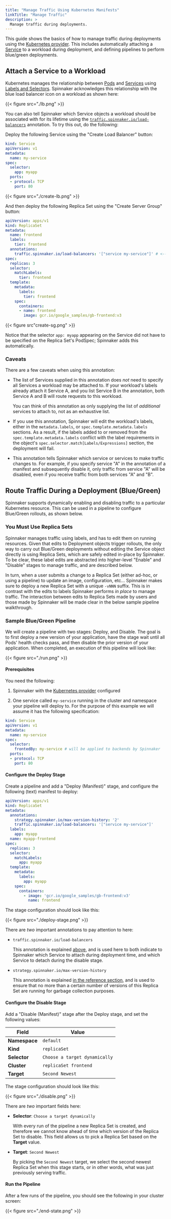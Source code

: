 ```yaml
---
title: "Manage Traffic Using Kubernetes Manifests"
linkTitle: "Manage Traffic"
description: >
  Manage traffic during deployments.
---
```


This guide shows the basics of how to manage traffic during deployments
using the [Kubernetes provider](/docs/setup/install/providers/kubernetes-v2).
This includes automatically attaching a
[Service](https://kubernetes.io/docs/concepts/services-networking/service/)
to a workload during deployment, and defining pipelines to perform blue/green
deployments.

## Attach a Service to a Workload

Kubernetes manages the relationship between
[Pods](https://kubernetes.io/docs/concepts/workloads/pods/pod/) and
[Services](https://kubernetes.io/docs/concepts/services-networking/service/)
using [Labels and
Selectors](https://kubernetes.io/docs/concepts/overview/working-with-objects/labels/).
Spinnaker acknowledges this relationship with the blue load balancer icon
on a workload as shown here:

{{< figure src="./lb.png" >}}

You can also tell Spinnaker which Service objects a workload should be
associated with for its lifetime using the
[`traffic.spinnaker.io/load-balancers`](/docs/reference/providers/kubernetes-v2/#traffic)
annotation. To try this out, do the following:

Deploy the following Service using the "Create Load Balancer" button:

```yaml
kind: Service
apiVersion: v1
metadata:
  name: my-service
spec:
  selector:
    app: myapp
  ports:
  - protocol: TCP
    port: 80
```

{{< figure src="./create-lb.png" >}}

And then deploy the following Replica Set using the "Create Server Group"
button:

```yaml
apiVersion: apps/v1
kind: ReplicaSet
metadata:
  name: frontend
  labels:
    tier: frontend
  annotations:
    traffic.spinnaker.io/load-balancers: '["service my-service"]' # <-- annotation
spec:
  replicas: 3
  selector:
    matchLabels:
      tier: frontend
  template:
    metadata:
      labels:
        tier: frontend
    spec:
      containers:
      - name: frontend
        image: gcr.io/google_samples/gb-frontend:v3
```

{{< figure src"create-sg.png" >}}

Notice that the selector `app: myapp` appearing on the Service did not have to
be specified on the Replica Set's PodSpec; Spinnaker adds this automatically.

### Caveats

There are a few caveats when using this annotation:

* The list of Services supplied in this annotation does _not_ need to specify
  all Services a workload may be attached to. If your workload's labels already
  attach it Service A, and you list Service B in the annotation, both Service A
  and B will route requests to this workload.

  You can think of this annotation as only supplying the list of _additional_
  services to attach to, not as an exhaustive list.

* If you use this annotation, Spinnaker will edit the workload's labels, either
  in the `metadata.labels`, or `spec.template.metadata.labels` sections. As a
  result, if the labels added to or removed from the
  `spec.template.metadata.labels` conflict with the label requirements in the
  object's `spec.selector.match[Labels/Expressions]` section, the deployment
  will fail.

* This annotation tells Spinnaker which service or services to make traffic
  changes to. For example, if you specify service "A" in the annotation of a
  manifest and subsequently disable it, only traffic from service "A" will be
  disabled, even if you receive traffic from both services "A" and "B".

## Route Traffic During a Deployment (Blue/Green)

Spinnaker supports dynamically enabling and disabling traffic to a particular
Kubernetes resource. This can be used in a pipeline to configure Blue/Green
rollouts, as shown below.

### You Must Use Replica Sets

Spinnaker manages traffic using labels, and has to edit them on running
resources. Given that edits to Deployment objects trigger rollouts, the only
way to carry out Blue/Green deployments without editing the Service object
directly is using Replica Sets, which are safely edited in-place by Spinnaker.
To be clear, these label edits are abstracted into higher-level "Enable" and
"Disable" stages to manage traffic, and are described below.

In turn, when a user submits a change to a Replica Set (either ad-hoc, or using
a pipeline) to update an image, configuration, etc... Spinnaker makes sure to
deploy a new Replica Set with a unique `-vNNN` suffix. This is in contrast with
the edits to labels Spinnaker performs _in place_ to manage traffic. The
interaction between edits to Replica Sets made by users and those made by
Spinnaker will be made clear in the below sample pipeline walkthrough.

### Sample Blue/Green Pipeline

We will create a pipeline with two stages: Deploy, and Disable. The goal is to
first deploy a new version of your application, have the stage wait until all
Pods' health checks pass, and then disable the prior version of your
application. When completed, an execution of this pipeline will look like:

{{< figure src="./run.png" >}}

#### Prerequisites

You need the following:

1. Spinnaker with the [Kubernetes provider](/docs/setup/install/providers/kubernetes-v2) configured

2. One service called `my-service` running in the cluster and namespace your
   pipeline will deploy to. For the purpose of this example we will assume it
   has the following specification:

  ```yaml
  kind: Service
  apiVersion: v1
  metadata:
    name: my-service
  spec:
    selector:
      frontedBy: my-service # will be applied to backends by Spinnaker
    ports:
    - protocol: TCP
      port: 80
  ```

#### Configure the Deploy Stage

Create a pipeline and add a "Deploy (Manifest)" stage, and configure the
following (text) manifest to deploy:

```yaml
apiVersion: apps/v1
kind: ReplicaSet
metadata:
  annotations:
    strategy.spinnaker.io/max-version-history: '2'
    traffic.spinnaker.io/load-balancers: '["service my-service"]'
  labels:
    app: myapp
  name: myapp-frontend
spec:
  replicas: 3
  selector:
    matchLabels:
      app: myapp
  template:
    metadata:
      labels:
        app: myapp
    spec:
      containers:
        - image: 'gcr.io/google_samples/gb-frontend:v3'
          name: frontend
```

The stage configuration should look like this:

{{< figure src="./deploy-stage.png" >}}

There are _two_ important annotations to pay attention to here:

* `traffic.spinnaker.io/load-balancers`

  This annotation is explained [above](#attach-a-service-to-a-workload),
  and is used here to both indicate to Spinnaker which Service to attach during
  deployment time, and which Service to detach during the disable stage.

* `strategy.spinnaker.io/max-version-history`

  This annotation is explained [in the reference
  section](/docs/reference/providers/kubernetes-v2/#strategy), and is used to ensure
  that no more than a certain number of versions of this Replica Set are
  running for garbage collection purposes.

#### Configure the Disable Stage

Add a "Disable (Manifest)" stage after the Deploy stage, and set the following
values:

| Field | Value |
|-|-|
| __Namespace__ | `default` |
| __Kind__ | `replicaSet` |
| __Selector__ | `Choose a target dynamically` |
| __Cluster__ | `replicaSet frontend` |
| __Target__ | `Second Newest` |

The stage configuration should look like this:

{{< figure src="./disable.png" >}}

There are _two_ important fields here:

* __Selector__: `Choose a target dynamically`

  With every run of the pipeline a new Replica Set is created, and therefore we
  cannot know ahead of time which version of the Replica Set to disable. This
  field allows us to pick a Replica Set based on the __Target__ value.

* __Target__: `Second Newest`

  By picking the `Second Newest` target, we select the second newest Replica
  Set when this stage starts, or in other words, what was just previously
  serving traffic.

#### Run the Pipeline

After a few runs of the pipeline, you should see the following in your cluster
screen:

{{< figure src="./end-state.png" >}}
